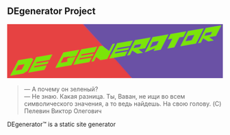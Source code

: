## DEgenerator Project
![Our logo. Gorye look'ovoe](static/DEgenerator.png)
> — А почему он зеленый?    
> — Не знаю. Какая разница. Ты, Ваван, не ищи во всем символического значения, а то ведь найдешь. На свою голову.
> (C) Пелевин Виктор Олегович

DEgenerator™ is a static site generator
